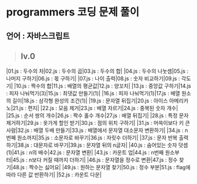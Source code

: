 # programmers 코딩 문제 풀이
## 언어 : 자바스크립트

>## lv.0
|01.js : 두수의 차|02.js : 두수의 곱|03.js : 두수의 합|
|04.js : 두수의 나눗셈|05.js : 나머지 구하기|06.js : 몫 구하기|
|07.js : 나이 출력|08.js : 숫자 비교하기|09.js : 각도기|
|10.js : 짝수의 합|11.js : 배열의 평균값|12.js : 양꼬치|
|13.js : 중앙값 구하기|14.js : 피자 나눠먹기(3)|15.js : 최댓값 만들기(1)|
|16.js : 피자 나눠먹기(1)|17.js : 배열 원소의 길이|18.js : 삼각형 완성의 조건(1)|
|19.js : 문자열 뒤집기|20.js : 아이스 아메리카노|21.js : 편지|
|22.js : 모음 제거|23.js : 배열 자르기|24.js : 중복된 숫자 개수|
|25.js : 순서 쌍의 개수|26.js : 짝수 홀수 개수|27.js : 배열 뒤집기|
|28.js : 특정 문자 제거하기|29.js : 옷가게 할인 받기|30.js : 점의 위치 구하기|
|31.js : 머쓱이보다 키 큰 사람|32.js : 배열 두배 만들기|33.js : 배열에서 문자열 대소문자 변환하기|
|34.js : n 번째 원소까지|35.js : 소문자로 바꾸기|36.js : 자릿수 더하기|
|37.js : 문자 반복 출력하기|38.js : 대문자로 바꾸기|39.js : 문자열 뒤의 n글자|
|40.js : 숨어있는 숫자 덧셈(1)|41.js : n의 배수|42.js : 문자열 변환|
|43.js : 카운트 업|44.js : n번째 원소부터|45.js : n보다 커질 때까지 더하기|
|46.js : 문자열을 정수로 변환|47.js : 정수 찾기|48.js : 짝수는 싫어요|
|49.js : 원하는 문자열 찾기|50.js : 정수 부분|51.js : flag에 따라 다른 값 반환하기|
|52.js : 카운트 다운|

